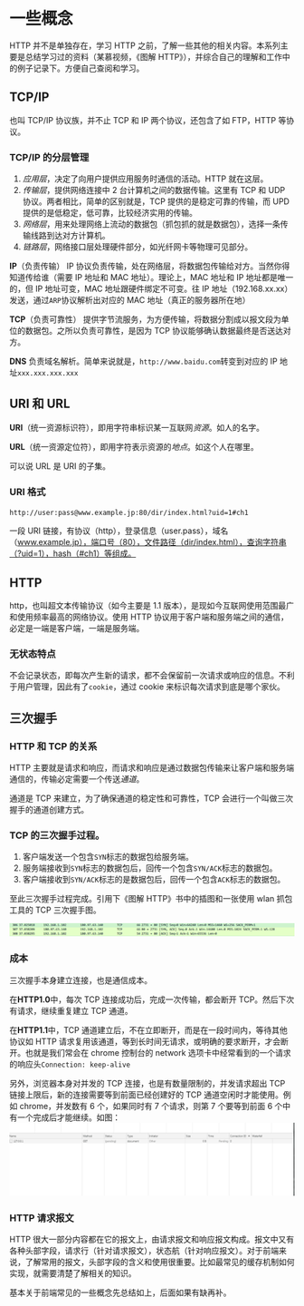 # 一些概念

HTTP 并不是单独存在，学习 HTTP 之前，了解一些其他的相关内容。本系列主要是总结学习过的资料（某慕视频，《图解 HTTP》），并综合自己的理解和工作中的例子记录下。方便自己查阅和学习。

## TCP/IP

也叫 TCP/IP 协议族，并不止 TCP 和 IP 两个协议，还包含了如 FTP，HTTP 等协议。

### TCP/IP 的分层管理

1. _应用层_，决定了向用户提供应用服务时通信的活动。HTTP 就在这层。
2. _传输层_，提供网络连接中 2 台计算机之间的数据传输。这里有 TCP 和 UDP 协议。两者相比，简单的区别就是，TCP 提供的是稳定可靠的传输，而 UPD 提供的是低稳定，低可靠，比较经济实用的传输。
3. _网络层_，用来处理网络上流动的数据包（抓包抓的就是数据包），选择一条传输线路到达对方计算机。
4. _链路层_，网络接口层处理硬件部分，如光纤网卡等物理可见部分。

**IP**（负责传输）
IP 协议负责传输，处在网络层，将数据包传输给对方。当然你得知道传给谁（需要 IP 地址和 MAC 地址）。理论上，MAC 地址和 IP 地址都是唯一的，但 IP 地址可变，MAC 地址跟硬件绑定不可变。往 IP 地址（192.168.xx.xx）发送，通过`ARP`协议解析出对应的 MAC 地址（真正的服务器所在地）

**TCP**（负责可靠性）
提供字节流服务，为方便传输，将数据分割成以报文段为单位的数据包。之所以负责可靠性，是因为 TCP 协议能够确认数据最终是否送达对方。

**DNS**
负责域名解析。简单来说就是，`http://www.baidu.com`转变到对应的 IP 地址`xxx.xxx.xxx.xxx`

## URI 和 URL

**URI**（统一资源标识符），即用字符串标识某一互联网*资源*。如人的名字。

**URL**（统一资源定位符），即用字符表示资源的*地点*。如这个人在哪里。

可以说 URL 是 URI 的子集。

### URI 格式

`http://user:pass@www.example.jp:80/dir/index.html?uid=1#ch1`

一段 URI 链接，有协议（http），登录信息（user.pass），域名（www.example.jp），端口号（80），文件路径（dir/index.html），查询字符串（?uid=1），hash（#ch1）等组成。

## HTTP

http，也叫超文本传输协议（如今主要是 1.1 版本），是现如今互联网使用范围最广和使用频率最高的网络协议。使用 HTTP 协议用于客户端和服务端之间的通信，必定是一端是客户端，一端是服务端。

### 无状态特点

不会记录状态，即每次产生新的请求，都不会保留前一次请求或响应的信息。不利于用户管理，因此有了`cookie`，通过 cookie 来标识每次请求到底是哪个家伙。

## 三次握手

### HTTP 和 TCP 的关系

HTTP 主要就是请求和响应，而请求和响应是通过数据包传输来让客户端和服务端通信的，传输必定需要一个传送*通道*。

通道是 TCP 来建立，为了确保通道的稳定性和可靠性，TCP 会进行一个叫做三次握手的通道创建方式。

### TCP 的三次握手过程。

1. 客户端发送一个包含`SYN`标志的数据包给服务端。
2. 服务端接收到`SYN`标志的数据包后，回传一个包含`SYN/ACK`标志的数据包。
3. 客户端接收到`SYN/ACK`标志的是数据包后，回传一个包含`ACK`标志的数据包。

至此三次握手过程完成。引用下《图解 HTTP》书中的插图和一张使用 wlan 抓包工具的 TCP 三次握手图。

<!-- ![three-hands](./img/Jietu20181118-182250.jpg) -->

![three-hands2](./img/tcp-three-shake-hands.png)

### 成本

三次握手本身建立连接，也是通信成本。

在**HTTP1.0**中，每次 TCP 连接成功后，完成一次传输，都会断开 TCP。然后下次有请求，继续重复建立 TCP 通道。

在**HTTP1.1**中，TCP 通道建立后，不在立即断开，而是在一段时间内，等待其他协议如 HTTP 请求复用该通道，等到长时间无请求，或明确的要求断开，才会断开。也就是我们常会在 chrome 控制台的 network 选项卡中经常看到的一个请求的响应头`Connection: keep-alive`

另外，浏览器本身对并发的 TCP 连接，也是有数量限制的，并发请求超出 TCP 链接上限后，新的连接需要等到前面已经创建好的 TCP 通道空闲时才能使用。例如 chrome，并发数有 6 个，如果同时有 7 个请求，则第 7 个要等到前面 6 个中有一个完成后才能继续。如图：
![tcp-num](./img/long-connection.gif)

### HTTP 请求报文

HTTP 很大一部分内容都在它的报文上，由请求报文和响应报文构成。报文中又有各种头部字段，请求行（针对请求报文），状态航（针对响应报文）。对于前端来说，了解常用的报文，头部字段的含义和使用很重要。比如最常见的缓存机制如何实现，就需要清楚了解相关的知识。

基本关于前端常见的一些概念先总结如上，后面如果有缺再补。

